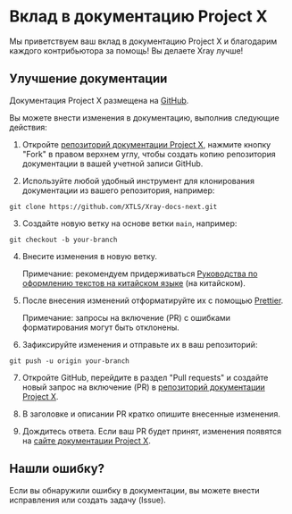 # Вклад в документацию Project X

Мы приветствуем ваш вклад в документацию Project X и благодарим каждого контрибьютора за помощь! Вы делаете Xray лучше!

## Улучшение документации

Документация Project X размещена на [GitHub](https://github.com/XTLS/Xray-docs-next).

Вы можете внести изменения в документацию, выполнив следующие действия:

1. Откройте [репозиторий документации Project X](https://github.com/XTLS/Xray-docs-next), нажмите кнопку "Fork" в правом верхнем углу, чтобы создать копию репозитория документации в вашей учетной записи GitHub.

2. Используйте любой удобный инструмент для клонирования документации из вашего репозитория, например:

```
git clone https://github.com/XTLS/Xray-docs-next.git
```

3. Создайте новую ветку на основе ветки `main`, например:

```
git checkout -b your-branch
```

4. Внесите изменения в новую ветку.

   Примечание: рекомендуем придерживаться [Руководства по оформлению текстов на китайском языке](https://github.com/sparanoid/chinese-copywriting-guidelines) (на китайском).

5. После внесения изменений отформатируйте их с помощью [Prettier](https://prettier.io/docs/en/install.html).

   Примечание: запросы на включение (PR) с ошибками форматирования могут быть отклонены.

6. Зафиксируйте изменения и отправьте их в ваш репозиторий:

```
git push -u origin your-branch
```

7. Откройте GitHub, перейдите в раздел "Pull requests" и создайте новый запрос на включение (PR) в [репозиторий документации Project X](https://github.com/XTLS/Xray-docs-next).

8. В заголовке и описании PR кратко опишите внесенные изменения.

9. Дождитесь ответа. Если ваш PR будет принят, изменения появятся на [сайте документации Project X](https://xtls.github.io).

## Нашли ошибку?

Если вы обнаружили ошибку в документации, вы можете внести исправления или создать задачу (Issue).
